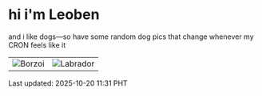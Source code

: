 # hi i'm Leoben

and i like dogs—so have some random dog pics that change whenever my CRON feels like it

|  |  |
|--------|----------|
| ![Borzoi](https://random-dog-vercel.vercel.app/api/random-borzoi?v=1760931083) | ![Labrador](https://random-dog-vercel.vercel.app/api/random-labrador?v=1760931083) |

Last updated: 2025-10-20 11:31 PHT
